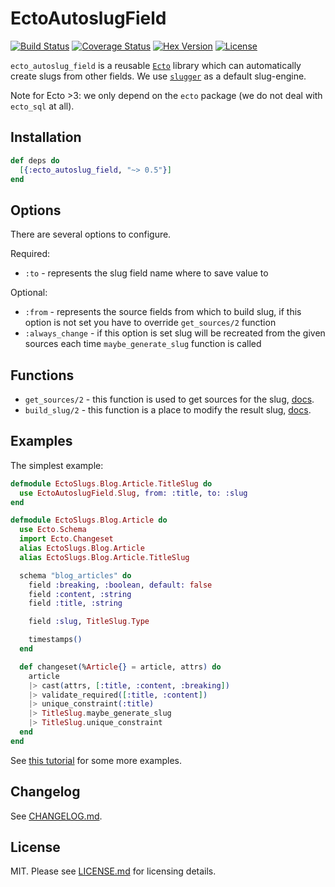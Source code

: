# EctoAutoslugField

[![Build Status](https://travis-ci.org/sobolevn/ecto_autoslug_field.svg?branch=master)](https://travis-ci.org/sobolevn/ecto_autoslug_field) [![Coverage Status](https://coveralls.io/repos/github/sobolevn/ecto_autoslug_field/badge.svg?branch=master)](https://coveralls.io/github/sobolevn/ecto_autoslug_field?branch=master) [![Hex Version](https://img.shields.io/hexpm/v/ecto_autoslug_field.svg)](https://hex.pm/packages/ecto_autoslug_field) [![License](http://img.shields.io/badge/license-MIT-brightgreen.svg)](http://opensource.org/licenses/MIT)

`ecto_autoslug_field` is a reusable [`Ecto`](https://github.com/elixir-ecto/ecto) library which can automatically create slugs from other fields. We use [`slugger`](https://github.com/h4cc/slugger) as a default slug-engine.

Note for Ecto >3: we only depend on the `ecto` package (we do not deal with `ecto_sql` at all).


## Installation

```elixir
def deps do
  [{:ecto_autoslug_field, "~> 0.5"}]
end
```


## Options

There are several options to configure.

Required:

- `:to` - represents the slug field name where to save value to

Optional:

- `:from` - represents the source fields from which to build slug, if this option is not set you have to override `get_sources/2` function
- `:always_change` - if this option is set slug will be recreated from the given sources each time `maybe_generate_slug` function is called


## Functions

- `get_sources/2` - this function is used to get sources for the slug, [docs](https://hexdocs.pm/ecto_autoslug_field/EctoAutoslugField.SlugBase.html#get_sources/2).
- `build_slug/2` - this function is a place to modify the result slug, [docs](https://hexdocs.pm/ecto_autoslug_field/EctoAutoslugField.SlugBase.html#build_slug/2).


## Examples

The simplest example:

```elixir
defmodule EctoSlugs.Blog.Article.TitleSlug do
  use EctoAutoslugField.Slug, from: :title, to: :slug
end

defmodule EctoSlugs.Blog.Article do
  use Ecto.Schema
  import Ecto.Changeset
  alias EctoSlugs.Blog.Article
  alias EctoSlugs.Blog.Article.TitleSlug

  schema "blog_articles" do
    field :breaking, :boolean, default: false
    field :content, :string
    field :title, :string

    field :slug, TitleSlug.Type

    timestamps()
  end

  def changeset(%Article{} = article, attrs) do
    article
    |> cast(attrs, [:title, :content, :breaking])
    |> validate_required([:title, :content])
    |> unique_constraint(:title)
    |> TitleSlug.maybe_generate_slug
    |> TitleSlug.unique_constraint
  end
end
```

See [this tutorial](https://medium.com/wemake-services/creating-slugs-for-ecto-schemas-7349513410f0)
for some more examples.


## Changelog

See [CHANGELOG.md](https://github.com/sobolevn/ecto_autoslug_field/blob/master/CHANGELOG.md).


## License

MIT. Please see [LICENSE.md](https://github.com/sobolevn/ecto_autoslug_field/blob/master/LICENSE.md) for licensing details.
